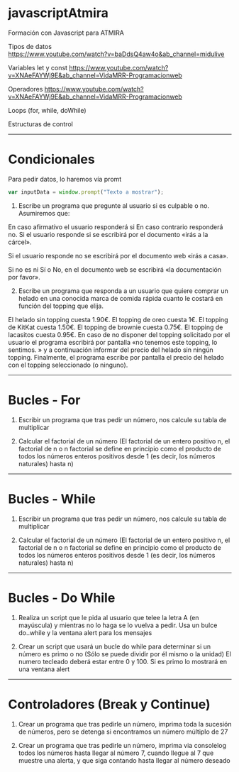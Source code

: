 # javascriptAtmira
Formación con Javascript para ATMIRA


Tipos de datos  
https://www.youtube.com/watch?v=baDdsQ4aw4o&ab_channel=midulive

Variables let y const 
https://www.youtube.com/watch?v=XNAeFAYWj9E&ab_channel=VidaMRR-Programacionweb


Operadores 
https://www.youtube.com/watch?v=XNAeFAYWj9E&ab_channel=VidaMRR-Programacionweb


Loops (for, while, doWhile) 

Estructuras de control 




<hr>

# Condicionales

Para pedir datos, lo haremos vía promt
```js
var inputData = window.prompt("Texto a mostrar");
```

1) Escribe un programa que pregunte al usuario si es culpable o no. Asumiremos que:

En caso afirmativo el usuario responderá si
En caso contrario responderá no.
Si el usuario responde si se escribirá por el documento «irás a la cárcel».

Si el usuario responde no se escribirá por el documento web «irás a casa».

Si no es ni Sí o No, en el documento web se escribirá «la documentación por favor».



2) Escribe un programa que responda a un usuario que quiere comprar un helado en una conocida marca de comida rápida cuanto le costará en función del topping que elija.

El helado sin topping cuesta 1.90€.
El topping de oreo cuesta 1€.
El topping de KitKat cuesta 1.50€.
El topping de brownie cuesta 0.75€.
El topping de lacasitos cuesta 0.95€.
En caso de no disponer del topping solicitado por el usuario el programa escribirá por pantalla «no tenemos este topping, lo sentimos. » y a continuación informar del precio del helado sin ningún topping.
Finalmente, el programa escribe por pantalla el precio del helado con el topping seleccionado (o ninguno).

<hr>

# Bucles - For

1) Escribir un programa que tras pedir un número, nos calcule su tabla de multiplicar

2) Calcular el factorial de un número (El factorial de un entero positivo n, el factorial de n o n factorial se define en principio como el producto de todos los números enteros positivos desde 1 (es decir, los números naturales) hasta n)

<hr>

# Bucles - While


1) Escribir un programa que tras pedir un número, nos calcule su tabla de multiplicar

2) Calcular el factorial de un número (El factorial de un entero positivo n, el factorial de n o n factorial se define en principio como el producto de todos los números enteros positivos desde 1 (es decir, los números naturales) hasta n)

<hr>

# Bucles - Do While

1) Realiza un script que le pida al usuario que telee la letra A (en mayúscula) y mientras no lo haga se lo vuelva a pedir. Usa un bulce do..while y la ventana alert para los mensajes

2) Crear un script que usará un bucle do while para determinar si un número es primo o no (Sólo se puede dividir por él mismo o la unidad) El numero tecleado deberá estar entre 0 y 100. Si es primo lo mostrará en una ventana alert

<hr>

# Controladores (Break y Continue)

1) Crear un programa que tras pedirle un número, imprima toda la sucesión de números, pero se detenga si encontramos un número múltiplo de 27

2) Crear un programa que tras pedirle un número, imprima via consolelog todos los números hasta llegar al número 7, cuando llegue al 7 que muestre una alerta, y que siga contando hasta llegar al número deseado
